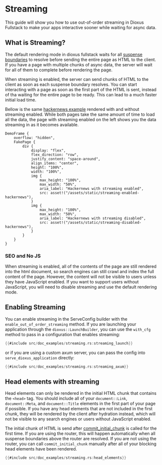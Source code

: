 # Streaming

This guide will show you how to use out-of-order streaming in Dioxus Fullstack to make your apps interactive sooner while waiting for async data.

## What is Streaming?

The default rendering mode in dioxus fullstack waits for all [suspense boundaries](../../essentials/async/index.md#suspense-with-fullstack) to resolve before sending the entire page as HTML to the client. If you have a page with multiple chunks of async data, the server will wait for all of them to complete before rendering the page.

When streaming is enabled, the server can send chunks of HTML to the client as soon as each suspense boundary resolves. You can start interacting with a page as soon as the first part of the HTML is sent, instead of tha waiting for the entire page to be ready. This can lead to a much faster initial load time.

Bellow is the same [hackernews example](https://github.com/DioxusLabs/dioxus/tree/main/example-projects/fullstack-hackernews) rendered with and without streaming enabled. While both pages take the same amount of time to load all the data, the page with streaming enabled on the left shows you the data streaming in as it becomes available.

```inject-dioxus
DemoFrame {
    overflow: "hidden",
    FakePage {
        div {
            display: "flex",
            flex_direction: "row",
            justify_content: "space-around",
            align_items: "center",
            height: "100%",
            width: "100%",
            img {
                max_height: "100%",
                max_width: "50%",
                aria_label: "Hackernews with streaming enabled",
                src: asset!("/assets/static/streaming-enabled-hackernews"),
            }
            img {
                max_height: "100%",
                max_width: "50%",
                aria_label: "Hackernews with streaming disabled",
                src: asset!("/assets/static/streaming-disabled-hackernews"),
            }
        }
    }
}
```

### SEO and No JS

When streaming is enabled, all of the contents of the page are still rendered into the html document, so search engines can still crawl and index the full content of the page. However, the content will not be visible to users unless they have JavaScript enabled. If you want to support users without JavaScript, you will need to disable streaming and use the default rendering mode.

## Enabling Streaming

You can enable streaming in the ServeConfig builder with the `enable_out_of_order_streaming` method. If you are launching your application through the `dioxus::LaunchBuilder`, you can use the `with_cfg` method to pass in a configuration that enables streaming:

```rust
{{#include src/doc_examples/streaming.rs:streaming_launch}}
```

or if you are using a custom axum server, you can pass the config into `serve_dioxus_application` directly:

```rust
{{#include src/doc_examples/streaming.rs:streaming_axum}}
```

## Head elements with streaming

Head elements can only be rendered in the initial HTML chunk that contains the `<head>` tag. You should include all of your `document::Link`, `document::Meta`, and `document::Title` elements in the first part of your page if possible. If you have any head elements that are not included in the first chunk, they will be rendered by the client after hydration instead, which will not be visible to any search engines or users without JavaScript enabled.

The initial chunk of HTML is send after [commit_initial_chunk](https://docs.rs/dioxus-fullstack/0.7.0-alpha.1/dioxus_fullstack/prelude/fn.commit_initial_chunk.html) is called for the first time. If you are using the router, this will happen automatically when all suspense boundaries above the router are resolved. If you are not using the router, you can call `commit_initial_chunk` manually after all of your blocking head elements have been rendered.

```rust
{{#include src/doc_examples/streaming.rs:head_elements}}
```
